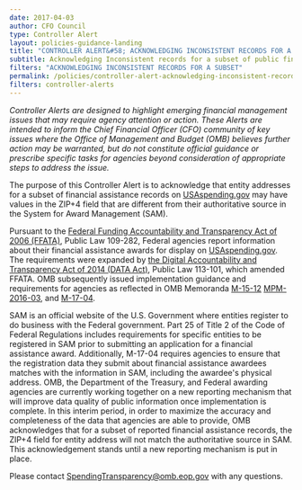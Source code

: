 ```yaml
---
date: 2017-04-03
author: CFO Council
type: Controller Alert
layout: policies-guidance-landing
title: "CONTROLLER ALERT&#58; ACKNOWLEDGING INCONSISTENT RECORDS FOR A SUBSET OF PUBLIC FINANCIAL ASSISTANCE DATA FOR ENTITY ADDRESS ZIP+4"
subtitle: Acknowledging Inconsistent records for a subset of public financial assistance
filters: "ACKNOWLEDGING INCONSISTENT RECORDS FOR A SUBSET"
permalink: /policies/controller-alert-acknowledging-inconsistent-records-for-a-subset-of-public-financial-assistance-data-for-entity-address-zip4/
filters: controller-alerts
---
```

*Controller Alerts are designed to highlight emerging financial management issues that may require agency attention or action. These Alerts are intended to inform the Chief Financial Officer (CFO) community of key issues where the Office of Management and Budget (OMB) believes further action may be warranted, but do not constitute official guidance or prescribe specific tasks for agencies beyond consideration of appropriate steps to address the issue.*

The purpose of this Controller Alert is to acknowledge that entity addresses for a subset of financial assistance records on [USAspending.gov](https://www.usaspending.gov/#/) may have values in the ZIP+4 field that are different from their authoritative source in the System for Award Management (SAM).  

Pursuant to the [Federal Funding Accountability and Transparency Act of 2006 (FFATA)](https://www.govinfo.gov/content/pkg/BILLS-109s2590enr/pdf/BILLS-109s2590enr.pdf), Public Law 109-282, Federal agencies report information about their financial assistance awards for display on [USAspending.gov](https://www.usaspending.gov/#/). The requirements were expanded by [the Digital Accountability and Transparency Act of 2014 (DATA Act)](https://www.govinfo.gov/content/pkg/PLAW-113publ101/pdf/PLAW-113publ101.pdf), Public Law 113-101, which amended FFATA. OMB subsequently issued implementation guidance and requirements for agencies as reflected in OMB Memoranda [M-15-12](https://obamawhitehouse.archives.gov/sites/default/files/omb/memoranda/2015/m-15-12.pdf) [MPM-2016-03](https://obamawhitehouse.archives.gov/sites/default/files/omb/financial/memos/management-procedures-memorandum-no-2016-03-additional-guidance-for-data-act-implementation.pdf), and [M-17-04](https://obamawhitehouse.archives.gov/sites/default/files/omb/memoranda/2017/m-17-04.pdf).

SAM is an official website of the U.S. Government where entities register to do business with the Federal government. Part 25 of Title 2 of the Code of Federal Regulations includes requirements for specific entities to be registered in SAM prior to submitting an application for a financial assistance award.  Additionally, M-17-04 requires agencies to ensure that the registration data they submit about financial assistance awardees matches with the information in SAM, including the awardee's physical address.  OMB, the Department of the Treasury, and Federal awarding agencies are currently working together on a new reporting mechanism that will improve data quality of public information once implementation is complete.  In this interim period, in order to maximize the accuracy and completeness of the data that agencies are able to provide, OMB acknowledges that for a subset of reported financial assistance records, the ZIP+4 field for entity address will not match the authoritative source in SAM.  This acknowledgement stands until a new reporting mechanism is put in place.

Please contact [SpendingTransparency@omb.eop.gov](SpendingTransparency@omb.eop.gov) with any questions.
